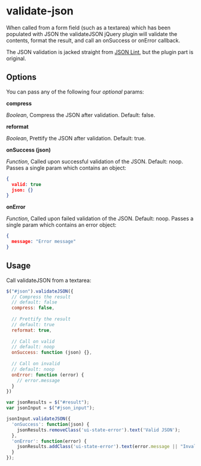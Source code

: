 validate-json
=============

When called from a form field (such as a textarea) which has
been populated with JSON the validateJSON jQuery plugin will validate the 
contents, format the result, and call an onSuccess or onError callback.

The JSON validation is jacked straight from [JSON Lint](http://jsonlint.com), but
the plugin part is original.

Options
-------

You can pass any of the following four *optional* params:

**compress**

*Boolean*, Compress the JSON after validation. Default: false.

**reformat**

*Boolean*, Prettify the JSON after validation. Default: true.

**onSuccess (json)**

*Function*, Called upon successful validation of the JSON. Default: noop. Passes a single param 
which contains an object:

``` json
{
  valid: true
  json: {}
}
```

**onError**

*Function*, Called upon failed validation of the JSON. Default: noop. Passes a single param 
which contains an error object:

``` json
{
  message: "Error message"
}
```

Usage
-----

Call validateJSON from a textarea:

``` javascript
$("#json").validateJSON({
  // Compress the result
  // default: false
  compress: false, 
  
  // Prettify the result
  // default: true
  reformat: true, 
  
  // Call on valid
  // default: noop
  onSuccess: function (json) {},
  
  // Call on invalid
  // default: noop
  onError: function (error) {
    // error.message
  }
})
```

``` javascript
var jsonResults = $("#result");
var jsonInput = $("#json_input");

jsonInput.validateJSON({
  'onSuccess': function(json) {
    jsonResults.removeClass('ui-state-error').text('Valid JSON');
  },
  'onError': function(error) {
    jsonResults.addClass('ui-state-error').text(error.message || "Invalid");
  }
});
```


